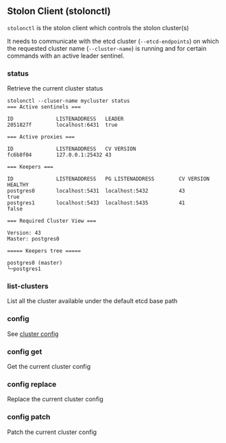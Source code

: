 ## Stolon Client (stolonctl)

`stolonctl` is the stolon client which controls the stolon cluster(s)

It needs to communicate with the etcd cluster (`--etcd-endpoints`) on which the requested cluster name (`--cluster-name`) is running and for certain commands with an active leader sentinel.

### status ###

Retrieve the current cluster status

```
stolonctl --cluser-name mycluster status
=== Active sentinels ===

ID              LISTENADDRESS   LEADER
2051827f        localhost:6431  true

=== Active proxies ===

ID              LISTENADDRESS   CV VERSION
fc6b8f04        127.0.0.1:25432 43

=== Keepers ===

ID              LISTENADDRESS   PG LISTENADDRESS        CV VERSION      HEALTHY
postgres0       localhost:5431  localhost:5432          43              true
postgres1       localhost:5433  localhost:5435          41              false

=== Required Cluster View ===

Version: 43
Master: postgres0

===== Keepers tree =====

postgres0 (master)
└─postgres1

```

### list-clusters ###

List all the cluster available under the default etcd base path

### config ###

See [cluster config](cluster_config.md)
### config get ###

Get the current cluster config

### config replace ###

Replace the current cluster config

### config patch ###

Patch the current cluster config

